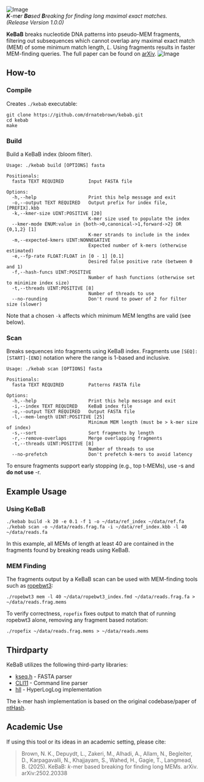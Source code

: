 ![Image](https://github.com/user-attachments/assets/ceccfb5b-b557-435b-b009-1aa7f3424bb2)  
_**K**-m**e**r **Ba**sed **B**reaking for finding long maximal exact matches._  
_(Release Version 1.0.0)_
  
**KeBaB** breaks nucleotide DNA patterns into pseudo-MEM fragments, filtering out subsequences which cannot overlap any maximal exact match (MEM) of some minimum match length, $L$. Using fragments results in faster MEM-finding queries. The full paper can be found on [arXiv](https://arxiv.org/abs/2502.20338).
![Image](https://github.com/user-attachments/assets/2443f05e-e1f1-4ffe-a58c-367071a924a7)
  
## How-to
### Compile
Creates `./kebab` executable:
```
git clone https://github.com/drnatebrown/kebab.git
cd kebab
make
```
### Build
Build a KeBaB index (bloom filter).
```
Usage: ./kebab build [OPTIONS] fasta

Positionals:
  fasta TEXT REQUIRED         Input FASTA file

Options:
  -h,--help                   Print this help message and exit
  -o,--output TEXT REQUIRED   Output prefix for index file, [PREFIX].kbb
  -k,--kmer-size UINT:POSITIVE [20] 
                              K-mer size used to populate the index
  --kmer-mode ENUM:value in {both->0,canonical->1,forward->2} OR {0,1,2} [1] 
                              K-mer strands to include in the index
  -m,--expected-kmers UINT:NONNEGATIVE
                              Expected number of k-mers (otherwise estimated)
  -e,--fp-rate FLOAT:FLOAT in [0 - 1] [0.1] 
                              Desired false positive rate (between 0 and 1)
  -f,--hash-funcs UINT:POSITIVE
                              Number of hash functions (otherwise set to minimize index size)
  -t,--threads UINT:POSITIVE [8] 
                              Number of threads to use
  --no-rounding               Don't round to power of 2 for filter size (slower)
```
Note that a chosen ``-k`` affects which minimum MEM lengths are valid (see below).
### Scan
Breaks sequences into fragments using KeBaB index. Fragments use ``[SEQ]:[START]-[END]`` notation where the range is 1-based and inclusive.
```
Usage: ./kebab scan [OPTIONS] fasta

Positionals:
  fasta TEXT REQUIRED         Patterns FASTA file

Options:
  -h,--help                   Print this help message and exit
  -i,--index TEXT REQUIRED    KeBaB index file
  -o,--output TEXT REQUIRED   Output FASTA file
  -l,--mem-length UINT:POSITIVE [25] 
                              Minimum MEM length (must be > k-mer size of index)
  -s,--sort                   Sort fragments by length
  -r,--remove-overlaps        Merge overlapping fragments
  -t,--threads UINT:POSITIVE [8] 
                              Number of threads to use
  --no-prefetch               Don't prefetch k-mers to avoid latency
```
To ensure fragments support early stopping (e.g., top t-MEMs), use -s and **do not use** -r.
## Example Usage
### Using KeBaB
```
./kebab build -k 20 -e 0.1 -f 1 -o ~/data/ref_index ~/data/ref.fa
./kebab scan -o ~/data/reads.frag.fa -i ~/data/ref_index.kbb -l 40 ~/data/reads.fa
```
In this example, all MEMs of length at least 40 are contained in the fragments found by breaking reads using KeBaB.
### MEM Finding
The fragments output by a KeBaB scan can be used with MEM-finding tools such as [ropebwt3](https://github.com/lh3/ropebwt3):
```
./ropebwt3 mem -l 40 ~/data/ropebwt3_index.fmd ~/data/reads.frag.fa > ~/data/reads.frag.mems
```
To verify correctness, ``ropefix`` fixes output to match that of running ropebwt3 alone, removing any fragment based notation:
```
./ropefix ~/data/reads.frag.mems > ~/data/reads.mems
```

## Thirdparty

KeBaB utilizes the following third-party libraries:

* [kseq.h](https://lh3lh3.users.sourceforge.net/kseq.shtml) - FASTA parser
* [CLI11](https://github.com/CLIUtils/CLI11) - Command line parser
* [hll](https://github.com/mindis/hll) - HyperLogLog implementation

The k-mer hash implementation is based on the original codebase/paper of [ntHash](https://github.com/bcgsc/ntHash).

## Academic Use
If using this tool or its ideas in an academic setting, please cite:
>Brown, N. K., Depuydt, L., Zakeri, M., Alhadi, A., Allam, N., Begleiter, D., Karpagavalli, N., Khajjayam, S., Wahed, H., Gagie, T., Langmead, B. (2025). KeBaB: $k$-mer based breaking for finding long MEMs. arXiv. arXiv:2502.20338

